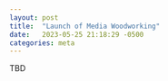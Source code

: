 ```yaml
---
layout: post
title:  "Launch of Media Woodworking"
date:   2023-05-25 21:18:29 -0500
categories: meta
---
```

TBD

